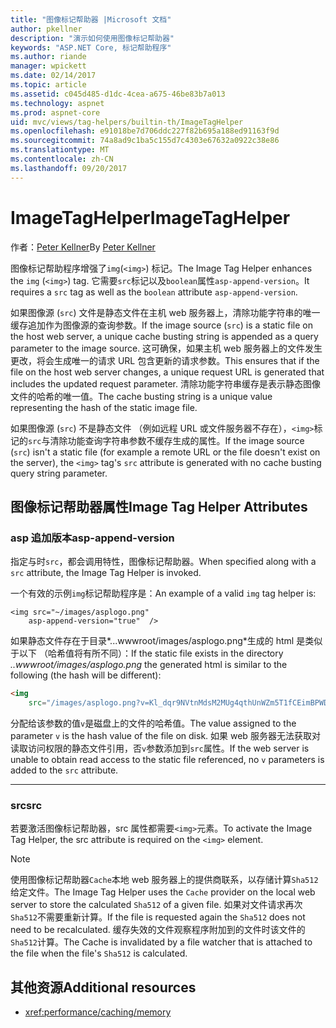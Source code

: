 ```yaml
---
title: "图像标记帮助器 |Microsoft 文档"
author: pkellner
description: "演示如何使用图像标记帮助器"
keywords: "ASP.NET Core, 标记帮助程序"
ms.author: riande
manager: wpickett
ms.date: 02/14/2017
ms.topic: article
ms.assetid: c045d485-d1dc-4cea-a675-46be83b7a013
ms.technology: aspnet
ms.prod: aspnet-core
uid: mvc/views/tag-helpers/builtin-th/ImageTagHelper
ms.openlocfilehash: e91018be7d706ddc227f82b695a188ed91163f9d
ms.sourcegitcommit: 74a8ad9c1ba5c155d7c4303e67632a0922c38e86
ms.translationtype: MT
ms.contentlocale: zh-CN
ms.lasthandoff: 09/20/2017
---
```

# <a name="imagetaghelper"></a><span data-ttu-id="624d3-104">ImageTagHelper</span><span class="sxs-lookup"><span data-stu-id="624d3-104">ImageTagHelper</span></span>

<span data-ttu-id="624d3-105">作者：[Peter Kellner](http://peterkellner.net)</span><span class="sxs-lookup"><span data-stu-id="624d3-105">By [Peter Kellner](http://peterkellner.net)</span></span> 

<span data-ttu-id="624d3-106">图像标记帮助程序增强了`img`(`<img>`) 标记。</span><span class="sxs-lookup"><span data-stu-id="624d3-106">The Image Tag Helper enhances the `img` (`<img>`) tag.</span></span> <span data-ttu-id="624d3-107">它需要`src`标记以及`boolean`属性`asp-append-version`。</span><span class="sxs-lookup"><span data-stu-id="624d3-107">It requires a `src` tag as well as the `boolean` attribute `asp-append-version`.</span></span>

<span data-ttu-id="624d3-108">如果图像源 (`src`) 文件是静态文件在主机 web 服务器上，清除功能字符串的唯一缓存追加作为图像源的查询参数。</span><span class="sxs-lookup"><span data-stu-id="624d3-108">If the image source (`src`) is a static file on the host web server, a unique cache busting string is appended as a query parameter to the image source.</span></span> <span data-ttu-id="624d3-109">这可确保，如果主机 web 服务器上的文件发生更改，将会生成唯一的请求 URL 包含更新的请求参数。</span><span class="sxs-lookup"><span data-stu-id="624d3-109">This ensures that if the file on the host web server changes, a unique request URL is generated that includes the updated request parameter.</span></span> <span data-ttu-id="624d3-110">清除功能字符串缓存是表示静态图像文件的哈希的唯一值。</span><span class="sxs-lookup"><span data-stu-id="624d3-110">The cache busting string is a unique value representing the hash of the static image file.</span></span>

<span data-ttu-id="624d3-111">如果图像源 (`src`) 不是静态文件 （例如远程 URL 或文件服务器不存在），`<img>`标记的`src`与清除功能查询字符串参数不缓存生成的属性。</span><span class="sxs-lookup"><span data-stu-id="624d3-111">If the image source (`src`) isn't a static file (for example a remote URL or the file doesn't exist on the server), the `<img>` tag's `src` attribute is generated with no cache busting query string parameter.</span></span>

## <a name="image-tag-helper-attributes"></a><span data-ttu-id="624d3-112">图像标记帮助器属性</span><span class="sxs-lookup"><span data-stu-id="624d3-112">Image Tag Helper Attributes</span></span>


### <a name="asp-append-version"></a><span data-ttu-id="624d3-113">asp 追加版本</span><span class="sxs-lookup"><span data-stu-id="624d3-113">asp-append-version</span></span>

<span data-ttu-id="624d3-114">指定与时`src`，都会调用特性，图像标记帮助器。</span><span class="sxs-lookup"><span data-stu-id="624d3-114">When specified along with a `src` attribute, the Image Tag Helper is invoked.</span></span>

<span data-ttu-id="624d3-115">一个有效的示例`img`标记帮助程序是：</span><span class="sxs-lookup"><span data-stu-id="624d3-115">An example of a valid `img` tag helper is:</span></span>

```cshtml
<img src="~/images/asplogo.png" 
    asp-append-version="true"  />
```

<span data-ttu-id="624d3-116">如果静态文件存在于目录*...wwwroot/images/asplogo.png*生成的 html 是类似于以下 （哈希值将有所不同）：</span><span class="sxs-lookup"><span data-stu-id="624d3-116">If the static file exists in the directory *..wwwroot/images/asplogo.png* the generated html is similar to the following (the hash will be different):</span></span>

```html
<img 
    src="/images/asplogo.png?v=Kl_dqr9NVtnMdsM2MUg4qthUnWZm5T1fCEimBPWDNgM"/>
```

<span data-ttu-id="624d3-117">分配给该参数的值`v`是磁盘上的文件的哈希值。</span><span class="sxs-lookup"><span data-stu-id="624d3-117">The value assigned to the parameter `v` is the hash value of the file on disk.</span></span> <span data-ttu-id="624d3-118">如果 web 服务器无法获取对读取访问权限的静态文件引用，否`v`参数添加到`src`属性。</span><span class="sxs-lookup"><span data-stu-id="624d3-118">If the web server is unable to obtain read access to the static file referenced,  no `v` parameters is added to the `src` attribute.</span></span>

- - -

### <a name="src"></a><span data-ttu-id="624d3-119">src</span><span class="sxs-lookup"><span data-stu-id="624d3-119">src</span></span>

<span data-ttu-id="624d3-120">若要激活图像标记帮助器，src 属性都需要`<img>`元素。</span><span class="sxs-lookup"><span data-stu-id="624d3-120">To activate the Image Tag Helper, the src attribute is required on the `<img>` element.</span></span> 

> [!NOTE]
> <span data-ttu-id="624d3-121">使用图像标记帮助器`Cache`本地 web 服务器上的提供商联系，以存储计算`Sha512`给定文件。</span><span class="sxs-lookup"><span data-stu-id="624d3-121">The Image Tag Helper uses the `Cache` provider on the local web server to store the calculated `Sha512` of a given file.</span></span> <span data-ttu-id="624d3-122">如果对文件请求再次`Sha512`不需要重新计算。</span><span class="sxs-lookup"><span data-stu-id="624d3-122">If the file is requested again the `Sha512` does not need to be recalculated.</span></span> <span data-ttu-id="624d3-123">缓存失效的文件观察程序附加到的文件时该文件的`Sha512`计算。</span><span class="sxs-lookup"><span data-stu-id="624d3-123">The Cache is invalidated by a file watcher that is attached to the file when the file's `Sha512` is calculated.</span></span>

## <a name="additional-resources"></a><span data-ttu-id="624d3-124">其他资源</span><span class="sxs-lookup"><span data-stu-id="624d3-124">Additional resources</span></span>

* <xref:performance/caching/memory>
